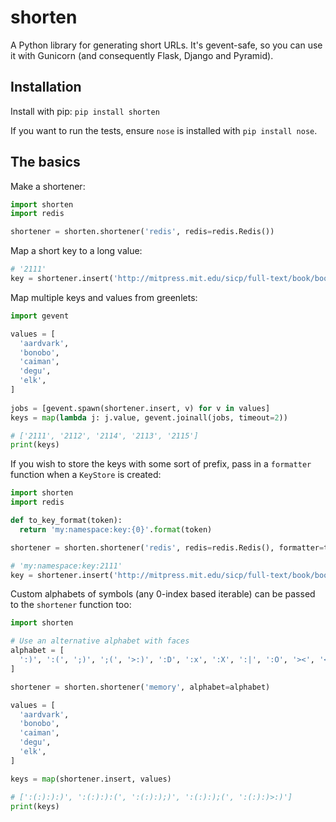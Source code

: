 # shorten

A Python library for generating short URLs.
It's gevent-safe, so you can use it with Gunicorn (and consequently Flask, Django and Pyramid).

## Installation

Install with pip: `pip install shorten`

If you want to run the tests, ensure `nose` is installed with `pip install nose`.

## The basics

Make a shortener:

```python
import shorten
import redis

shortener = shorten.shortener('redis', redis=redis.Redis())
```

Map a short key to a long value:

```python
# '2111'
key = shortener.insert('http://mitpress.mit.edu/sicp/full-text/book/book.html')
```   

Map multiple keys and values from greenlets:

```python
import gevent   

values = [
  'aardvark', 
  'bonobo', 
  'caiman', 
  'degu', 
  'elk',
]
  
jobs = [gevent.spawn(shortener.insert, v) for v in values]   
keys = map(lambda j: j.value, gevent.joinall(jobs, timeout=2))

# ['2111', '2112', '2114', '2113', '2115']
print(keys)
```  

If you wish to store the keys with some sort of prefix, pass in a `formatter` function when a `KeyStore` is created:

```python
import shorten
import redis

def to_key_format(token):
  return 'my:namespace:key:{0}'.format(token)

shortener = shorten.shortener('redis', redis=redis.Redis(), formatter=to_key_format)

# 'my:namespace:key:2111'
key = shortener.insert('http://mitpress.mit.edu/sicp/full-text/book/book.html')
```      

Custom alphabets of symbols (any 0-index based iterable) can be passed to the `shortener` function too:

```python
import shorten

# Use an alternative alphabet with faces
alphabet = [
  ':)', ':(', ';)', ';(', '>:)', ':D', ':x', ':X', ':|', ':O', '><', '<<', '>>', '^^', 'O_o', u'?_?',
]

shortener = shorten.shortener('memory', alphabet=alphabet)

values = [
  'aardvark', 
  'bonobo', 
  'caiman', 
  'degu', 
  'elk',
]

keys = map(shortener.insert, values)

# [':(:):):)', ':(:):):(', ':(:):);)', ':(:):);(', ':(:):)>:)']
print(keys)
```